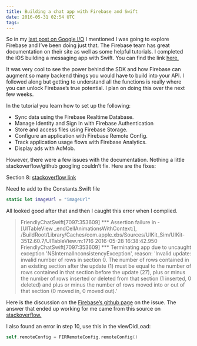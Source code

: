 ```yaml
---
title: Building a chat app with Firebase and Swift
date: 2016-05-31 02:54 UTC
tags:
---
```


So in my [last post on Google I/O](http://erickuhn19.com/google-io-2016-thoughts/) I mentioned I was going to explore Firebase and I’ve been doing just that. The Firebase team has great documentation on their site as well as some helpful tutorials. I completed the iOS building a messaging app with Swift. You can find the link [here.](https://codelabs.developers.google.com/codelabs/firebase-ios-swift) 

It was very cool to see the power behind the SDK and how Firebase can augment so many backend things you would have to build into your API. I followed along but getting to understand all the functions is really where you can unlock Firebase’s true potential. I plan on doing this over the next few weeks. 

In the tutorial you learn how to set up the following: 

* Sync data using the Firebase Realtime Database.
* Manage Identity and Sign In with Firebase Authentication
* Store and access files using Firebase Storage.
* Configure an application with Firebase Remote Config.
* Track application usage flows with Firebase Analytics.
* Display ads with AdMob.

However, there were a few issues with the documentation. Nothing a little stackoverflow/github googling couldn’t fix. Here are the fixes:

Section 8: [stackoverflow link](http://stackoverflow.com/questions/37383187/error-in-firebase-ios-codelab-chat-app-tutorial)

Need to add to the Constants.Swift file

```swift
static let imageUrl = "imageUrl"
```

All looked good after that and then I caught this error when I complied. 

> FriendlyChatSwift[7097:353609] *** Assertion failure in -[UITableView _endCellAnimationsWithContext:], /BuildRoot/Library/Caches/com.apple.xbs/Sources/UIKit_Sim/UIKit-3512.60.7/UITableView.m:1716 2016-05-28 16:38:42.950 FriendlyChatSwift[7097:353609] *** Terminating app due to uncaught exception 'NSInternalInconsistencyException', reason: 'Invalid update: invalid number of rows in section 0.  The number of rows contained in an existing section after the update (1) must be equal to the number of rows contained in that section before the update (27), plus or minus the number of rows inserted or deleted from that section (1 inserted, 0 deleted) and plus or minus the number of rows moved into or out of that section (0 moved in, 0 moved out).'

Here is the discussion on the [Firebase’s github page](https://github.com/firebase/friendlychat/issues/25) on the issue. The answer that ended up working for me came from this source on [stackoverflow.](http://stackoverflow.com/questions/37400316/image-upload-crash-in-firebase-codelabs-friendlychat-tutorial)

I also found an error in step 10, use this in the viewDidLoad:

```swift
self.remoteConfig = FIRRemoteConfig.remoteConfig()
```